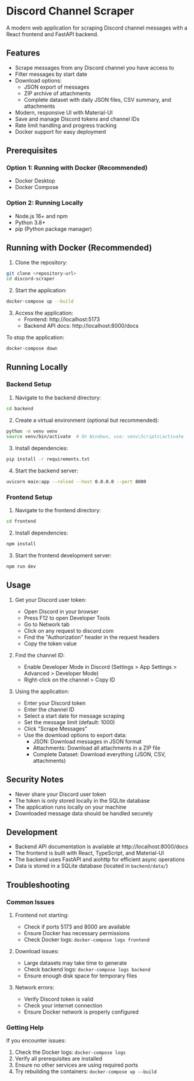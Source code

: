 # Discord Channel Scraper

A modern web application for scraping Discord channel messages with a React frontend and FastAPI backend.

## Features

- Scrape messages from any Discord channel you have access to
- Filter messages by start date
- Download options:
  - JSON export of messages
  - ZIP archive of attachments
  - Complete dataset with daily JSON files, CSV summary, and attachments
- Modern, responsive UI with Material-UI
- Save and manage Discord tokens and channel IDs
- Rate limit handling and progress tracking
- Docker support for easy deployment

## Prerequisites

### Option 1: Running with Docker (Recommended)
- Docker Desktop
- Docker Compose

### Option 2: Running Locally
- Node.js 16+ and npm
- Python 3.8+
- pip (Python package manager)

## Running with Docker (Recommended)

1. Clone the repository:
```bash
git clone <repository-url>
cd discord-scraper
```

2. Start the application:
```bash
docker-compose up --build
```

3. Access the application:
   - Frontend: http://localhost:5173
   - Backend API docs: http://localhost:8000/docs

To stop the application:
```bash
docker-compose down
```

## Running Locally

### Backend Setup

1. Navigate to the backend directory:
```bash
cd backend
```

2. Create a virtual environment (optional but recommended):
```bash
python -m venv venv
source venv/bin/activate  # On Windows, use: venv\Scripts\activate
```

3. Install dependencies:
```bash
pip install -r requirements.txt
```

4. Start the backend server:
```bash
uvicorn main:app --reload --host 0.0.0.0 --port 8000
```

### Frontend Setup

1. Navigate to the frontend directory:
```bash
cd frontend
```

2. Install dependencies:
```bash
npm install
```

3. Start the frontend development server:
```bash
npm run dev
```

## Usage

1. Get your Discord user token:
   - Open Discord in your browser
   - Press F12 to open Developer Tools
   - Go to Network tab
   - Click on any request to discord.com
   - Find the "Authorization" header in the request headers
   - Copy the token value

2. Find the channel ID:
   - Enable Developer Mode in Discord (Settings > App Settings > Advanced > Developer Mode)
   - Right-click on the channel > Copy ID

3. Using the application:
   - Enter your Discord token
   - Enter the channel ID
   - Select a start date for message scraping
   - Set the message limit (default: 1000)
   - Click "Scrape Messages"
   - Use the download options to export data:
     - JSON: Download messages in JSON format
     - Attachments: Download all attachments in a ZIP file
     - Complete Dataset: Download everything (JSON, CSV, attachments)

## Security Notes

- Never share your Discord user token
- The token is only stored locally in the SQLite database
- The application runs locally on your machine
- Downloaded message data should be handled securely

## Development

- Backend API documentation is available at http://localhost:8000/docs
- The frontend is built with React, TypeScript, and Material-UI
- The backend uses FastAPI and aiohttp for efficient async operations
- Data is stored in a SQLite database (located in `backend/data/`)

## Troubleshooting

### Common Issues

1. Frontend not starting:
   - Check if ports 5173 and 8000 are available
   - Ensure Docker has necessary permissions
   - Check Docker logs: `docker-compose logs frontend`

2. Download issues:
   - Large datasets may take time to generate
   - Check backend logs: `docker-compose logs backend`
   - Ensure enough disk space for temporary files

3. Network errors:
   - Verify Discord token is valid
   - Check your internet connection
   - Ensure Docker network is properly configured

### Getting Help

If you encounter issues:
1. Check the Docker logs: `docker-compose logs`
2. Verify all prerequisites are installed
3. Ensure no other services are using required ports
4. Try rebuilding the containers: `docker-compose up --build` 